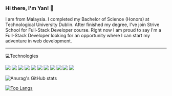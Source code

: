 ### Hi there, I'm Yan! 👋

<p>
  I am from Malaysia. I completed my Bachelor of Science (Honors) at Technological University Dublin. After finished my degree, I've join Strive School for Full-Stack Developer course. Right now I am proud to say I'm a Full-Stack Developer looking for an opportunity where I can start my adventure in web development.
</p>

---

💻Technologies
<br>

[![](https://img.shields.io/badge/-Mongo-grey?logo=mongodb)](#)
[![](https://img.shields.io/badge/-ExpressJS-important?logo=express)](#)
[![](https://img.shields.io/badge/-TypeScript-grey?logo=typescript)](#)
[![](https://img.shields.io/badge/-NodeJS-important?logo=node.js)](#)
[![](https://img.shields.io/badge/-React-grey?logo=react)](#)
[![](https://img.shields.io/badge/-Redux-important?logo=redux)](#)
[![](https://img.shields.io/badge/-Sequelize-grey?logo=sequelize)](#)
[![](https://img.shields.io/badge/-SocketIO-important?logo=socket.io)](#)
[![](https://img.shields.io/badge/-Heroku-grey?logo=heroku)](#)
[![](https://img.shields.io/badge/-Vercel-important?logo=vercel)](#)
[![](https://img.shields.io/badge/-GitHub-grey?logo=github)](#)
  

![Anurag's GitHub stats](https://github-readme-stats.vercel.app/api?username=yanxun95&theme=dark&show_icons=true&hide=stars,issues)

[![Top Langs](https://github-readme-stats.vercel.app/api/top-langs/?username=yanxun95&layout=compact)](https://github.com/anuraghazra/github-readme-stats)
